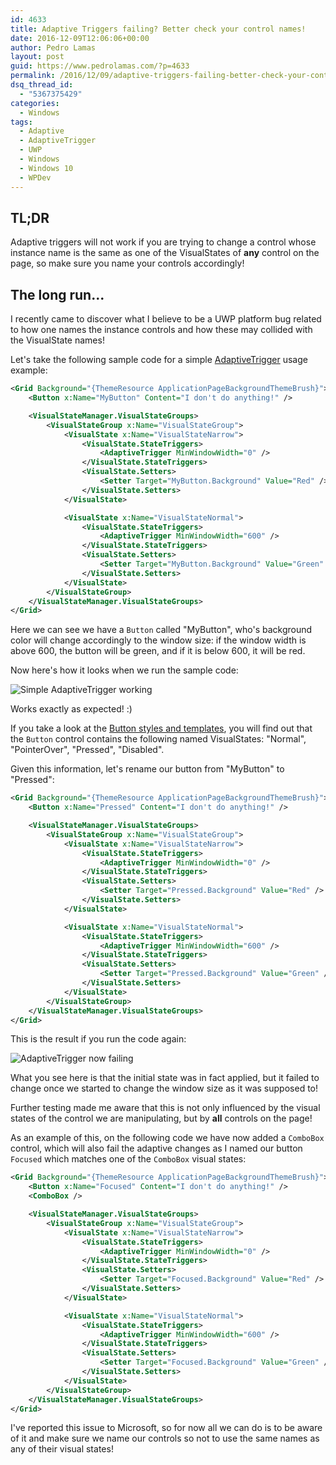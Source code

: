 ```yaml
---
id: 4633
title: Adaptive Triggers failing? Better check your control names!
date: 2016-12-09T12:06:06+00:00
author: Pedro Lamas
layout: post
guid: https://www.pedrolamas.com/?p=4633
permalink: /2016/12/09/adaptive-triggers-failing-better-check-your-control-names/
dsq_thread_id:
  - "5367375429"
categories:
  - Windows
tags:
  - Adaptive
  - AdaptiveTrigger
  - UWP
  - Windows
  - Windows 10
  - WPDev
---
```

## TL;DR

Adaptive triggers will not work if you are trying to change a control whose instance name is the same as one of the VisualStates of **any** control on the page, so make sure you name your controls accordingly!

## The long run...

I recently came to discover what I believe to be a UWP platform bug related to how one names the instance controls and how these may collided with the VisualState names!

Let's take the following sample code for a simple [AdaptiveTrigger](https://msdn.microsoft.com/library/windows/apps/windows.ui.xaml.adaptivetrigger.aspx) usage example:

```xml
<Grid Background="{ThemeResource ApplicationPageBackgroundThemeBrush}">
    <Button x:Name="MyButton" Content="I don't do anything!" />

    <VisualStateManager.VisualStateGroups>
        <VisualStateGroup x:Name="VisualStateGroup">
            <VisualState x:Name="VisualStateNarrow">
                <VisualState.StateTriggers>
                    <AdaptiveTrigger MinWindowWidth="0" />
                </VisualState.StateTriggers>
                <VisualState.Setters>
                    <Setter Target="MyButton.Background" Value="Red" />
                </VisualState.Setters>
            </VisualState>

            <VisualState x:Name="VisualStateNormal">
                <VisualState.StateTriggers>
                    <AdaptiveTrigger MinWindowWidth="600" />
                </VisualState.StateTriggers>
                <VisualState.Setters>
                    <Setter Target="MyButton.Background" Value="Green" />
                </VisualState.Setters>
            </VisualState>
        </VisualStateGroup>
    </VisualStateManager.VisualStateGroups>
</Grid>
```

Here we can see we have a `Button` called "MyButton", who's background color will change accordingly to the window size: if the window width is above 600, the button will be green, and if it is below 600, it will be red.

Now here's how it looks when we run the sample code:

![Simple AdaptiveTrigger working](/wp-content/uploads/2016/12/Simple-AdaptiveTrigger-working.gif)

Works exactly as expected! :)

If you take a look at the [Button styles and templates](https://msdn.microsoft.com/en-us/library/windows/apps/mt299109.aspx), you will find out that the `Button` control contains the following named VisualStates: "Normal", "PointerOver", "Pressed", "Disabled".

Given this information, let's rename our button from "MyButton" to "Pressed":

```xml
<Grid Background="{ThemeResource ApplicationPageBackgroundThemeBrush}">
    <Button x:Name="Pressed" Content="I don't do anything!" />

    <VisualStateManager.VisualStateGroups>
        <VisualStateGroup x:Name="VisualStateGroup">
            <VisualState x:Name="VisualStateNarrow">
                <VisualState.StateTriggers>
                    <AdaptiveTrigger MinWindowWidth="0" />
                </VisualState.StateTriggers>
                <VisualState.Setters>
                    <Setter Target="Pressed.Background" Value="Red" />
                </VisualState.Setters>
            </VisualState>

            <VisualState x:Name="VisualStateNormal">
                <VisualState.StateTriggers>
                    <AdaptiveTrigger MinWindowWidth="600" />
                </VisualState.StateTriggers>
                <VisualState.Setters>
                    <Setter Target="Pressed.Background" Value="Green" />
                </VisualState.Setters>
            </VisualState>
        </VisualStateGroup>
    </VisualStateManager.VisualStateGroups>
</Grid>
```

This is the result if you run the code again:

![AdaptiveTrigger now failing](/wp-content/uploads/2016/12/AdaptiveTrigger-now-failing.gif)

What you see here is that the initial state was in fact applied, but it failed to change once we started to change the window size as it was supposed to!

Further testing made me aware that this is not only influenced by the visual states of the control we are manipulating, but by **all** controls on the page!

As an example of this, on the following code we have now added a `ComboBox` control, which will also fail the adaptive changes as I named our button `Focused` which matches one of the `ComboBox` visual states:

```xml
<Grid Background="{ThemeResource ApplicationPageBackgroundThemeBrush}">
    <Button x:Name="Focused" Content="I don't do anything!" />
    <ComboBox />

    <VisualStateManager.VisualStateGroups>
        <VisualStateGroup x:Name="VisualStateGroup">
            <VisualState x:Name="VisualStateNarrow">
                <VisualState.StateTriggers>
                    <AdaptiveTrigger MinWindowWidth="0" />
                </VisualState.StateTriggers>
                <VisualState.Setters>
                    <Setter Target="Focused.Background" Value="Red" />
                </VisualState.Setters>
            </VisualState>

            <VisualState x:Name="VisualStateNormal">
                <VisualState.StateTriggers>
                    <AdaptiveTrigger MinWindowWidth="600" />
                </VisualState.StateTriggers>
                <VisualState.Setters>
                    <Setter Target="Focused.Background" Value="Green" />
                </VisualState.Setters>
            </VisualState>
        </VisualStateGroup>
    </VisualStateManager.VisualStateGroups>
</Grid>
```

I've reported this issue to Microsoft, so for now all we can do is to be aware of it and make sure we name our controls so not to use the same names as any of their visual states!
